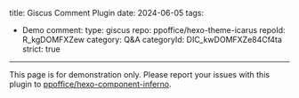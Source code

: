 title: Giscus Comment Plugin
date: 2024-06-05
tags:
- Demo
comment:
    type: giscus
    repo: ppoffice/hexo-theme-icarus
    repoId: R_kgDOMFXZew
    category: Q&A
    categoryId: DIC_kwDOMFXZe84Cf4ta
    strict: true
---

<article class="message message-immersive is-warning">
<div class="message-body">
<i class="fas fa-exclamation-triangle mr-2"></i>This page is for demonstration only.
Please report your issues with this plugin to 
<a href="https://github.com/ppoffice/hexo-component-inferno">ppoffice/hexo-component-inferno</a>.
</div>
</article>
